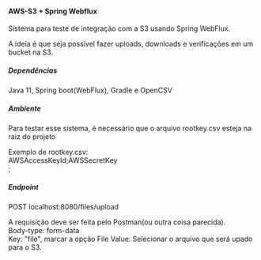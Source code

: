 #### AWS-S3 + Spring Webflux

Sistema para teste de integração com a S3 usando Spring WebFlux.

A ideia é que seja possível fazer uploads, downloads e verificações em um bucket na S3.

##### Dependências
Java 11, Spring boot(WebFlux), Gradle e OpenCSV

##### Ambiente
Para testar esse sistema, é necessário que o arquivo rootkey.csv esteja na raiz do projeto

Exemplo de rootkey.csv:<br>
AWSAccessKeyId;AWSSecretKey<br>
<ACCESS-KEY>;<SECRET-KEY><br>
##### Endpoint
POST localhost:8080/files/upload

A requisição deve ser feita pelo Postman(ou outra coisa parecida). <br>
Body-type: form-data<br>
Key: "file", marcar a opção File
Value: Selecionar o arquivo que será upado para o S3.
 
